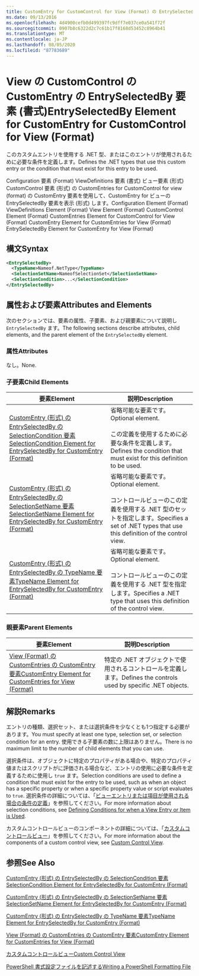 ```yaml
---
title: CustomEntry for CustomControl for View (Format) の EntrySelectedBy 要素Microsoft Docs
ms.date: 09/13/2016
ms.openlocfilehash: 4d4900cefb0d499397fc9dff7e037ce0a541f72f
ms.sourcegitcommit: 0907b8c6322d2c7c61b17f8168d53452c8964b41
ms.translationtype: MT
ms.contentlocale: ja-JP
ms.lasthandoff: 08/05/2020
ms.locfileid: "87783689"
---
```

# <a name="entryselectedby-element-for-customentry-for-customcontrol-for-view-format"></a><span data-ttu-id="a8f96-102">View の CustomControl の CustomEntry の EntrySelectedBy 要素 (書式)</span><span class="sxs-lookup"><span data-stu-id="a8f96-102">EntrySelectedBy Element for CustomEntry for CustomControl for View (Format)</span></span>

<span data-ttu-id="a8f96-103">このカスタムエントリを使用する .NET 型、またはこのエントリが使用されるために必要な条件を定義します。</span><span class="sxs-lookup"><span data-stu-id="a8f96-103">Defines the .NET types that use this custom entry or the condition that must exist for this entry to be used.</span></span>

<span data-ttu-id="a8f96-104">Configuration 要素 (Format) ViewDefinitions 要素 (書式) ビュー要素 (形式) CustomControl 要素 (形式) の CustomEntries for CustomControl for view (format) の CustomEntry 要素を使用して、CustomEntry for ビューの EntrySelectedBy 要素を表示 (形式) します。</span><span class="sxs-lookup"><span data-stu-id="a8f96-104">Configuration Element (Format) ViewDefinitions Element (Format) View Element (Format) CustomControl Element (Format) CustomEntries Element for CustomControl for View (Format) CustomEntry Element for CustomEntries for View (Format) EntrySelectedBy Element for CustomEntry for View (Format)</span></span>

## <a name="syntax"></a><span data-ttu-id="a8f96-105">構文</span><span class="sxs-lookup"><span data-stu-id="a8f96-105">Syntax</span></span>

```xml
<EntrySelectedBy>
  <TypeName>Nameof.NetType</TypeName>
  <SelectionSetName>NameofSelectionSet</SelectionSetName>
  <SelectionCondition>...</SelectionCondition>
</EntrySelectedBy>
```

## <a name="attributes-and-elements"></a><span data-ttu-id="a8f96-106">属性および要素</span><span class="sxs-lookup"><span data-stu-id="a8f96-106">Attributes and Elements</span></span>

<span data-ttu-id="a8f96-107">次のセクションでは、要素の属性、子要素、および親要素について説明し `EntrySelectedBy` ます。</span><span class="sxs-lookup"><span data-stu-id="a8f96-107">The following sections describe attributes, child elements, and the parent element of the `EntrySelectedBy` element.</span></span>

### <a name="attributes"></a><span data-ttu-id="a8f96-108">属性</span><span class="sxs-lookup"><span data-stu-id="a8f96-108">Attributes</span></span>

<span data-ttu-id="a8f96-109">なし。</span><span class="sxs-lookup"><span data-stu-id="a8f96-109">None.</span></span>

### <a name="child-elements"></a><span data-ttu-id="a8f96-110">子要素</span><span class="sxs-lookup"><span data-stu-id="a8f96-110">Child Elements</span></span>

|<span data-ttu-id="a8f96-111">要素</span><span class="sxs-lookup"><span data-stu-id="a8f96-111">Element</span></span>|<span data-ttu-id="a8f96-112">説明</span><span class="sxs-lookup"><span data-stu-id="a8f96-112">Description</span></span>|
|-------------|-----------------|
|[<span data-ttu-id="a8f96-113">CustomEntry (形式) の EntrySelectedBy の SelectionCondition 要素</span><span class="sxs-lookup"><span data-stu-id="a8f96-113">SelectionCondition Element for EntrySelectedBy for CustomEntry (Format)</span></span>](./selectioncondition-element-for-entryselectedby-for-customcontrol-format.md)|<span data-ttu-id="a8f96-114">省略可能な要素です。</span><span class="sxs-lookup"><span data-stu-id="a8f96-114">Optional element.</span></span><br /><br /> <span data-ttu-id="a8f96-115">この定義を使用するために必要な条件を定義します。</span><span class="sxs-lookup"><span data-stu-id="a8f96-115">Defines the condition that must exist for this definition to be used.</span></span>|
|[<span data-ttu-id="a8f96-116">CustomEntry (形式) の EntrySelectedBy の SelectionSetName 要素</span><span class="sxs-lookup"><span data-stu-id="a8f96-116">SelectionSetName Element for EntrySelectedBy for CustomEntry (Format)</span></span>](./selectionsetname-element-for-entryselectedby-for-customcontrol-for-view-format.md)|<span data-ttu-id="a8f96-117">省略可能な要素です。</span><span class="sxs-lookup"><span data-stu-id="a8f96-117">Optional element.</span></span><br /><br /> <span data-ttu-id="a8f96-118">コントロールビューのこの定義を使用する .NET 型のセットを指定します。</span><span class="sxs-lookup"><span data-stu-id="a8f96-118">Specifies a set of .NET types that use this definition of the control view.</span></span>|
|[<span data-ttu-id="a8f96-119">CustomEntry (形式) の EntrySelectedBy の TypeName 要素</span><span class="sxs-lookup"><span data-stu-id="a8f96-119">TypeName Element for EntrySelectedBy for CustomEntry (Format)</span></span>](./typename-element-for-selectioncondition-for-customcontrol-for-view-format.md)|<span data-ttu-id="a8f96-120">省略可能な要素です。</span><span class="sxs-lookup"><span data-stu-id="a8f96-120">Optional element.</span></span><br /><br /> <span data-ttu-id="a8f96-121">コントロールビューのこの定義を使用する .NET 型を指定します。</span><span class="sxs-lookup"><span data-stu-id="a8f96-121">Specifies a .NET type that uses this definition of the control view.</span></span>|

### <a name="parent-elements"></a><span data-ttu-id="a8f96-122">親要素</span><span class="sxs-lookup"><span data-stu-id="a8f96-122">Parent Elements</span></span>

|<span data-ttu-id="a8f96-123">要素</span><span class="sxs-lookup"><span data-stu-id="a8f96-123">Element</span></span>|<span data-ttu-id="a8f96-124">説明</span><span class="sxs-lookup"><span data-stu-id="a8f96-124">Description</span></span>|
|-------------|-----------------|
|[<span data-ttu-id="a8f96-125">View (Format) の CustomEntries の CustomEntry 要素</span><span class="sxs-lookup"><span data-stu-id="a8f96-125">CustomEntry Element for CustomEntries for View (Format)</span></span>](./customentry-element-for-customentries-for-customcontrol-for-view-format.md)|<span data-ttu-id="a8f96-126">特定の .NET オブジェクトで使用されるコントロールを定義します。</span><span class="sxs-lookup"><span data-stu-id="a8f96-126">Defines the controls used by specific .NET objects.</span></span>|

## <a name="remarks"></a><span data-ttu-id="a8f96-127">解説</span><span class="sxs-lookup"><span data-stu-id="a8f96-127">Remarks</span></span>

<span data-ttu-id="a8f96-128">エントリの種類、選択セット、または選択条件を少なくとも1つ指定する必要があります。</span><span class="sxs-lookup"><span data-stu-id="a8f96-128">You must specify at least one type, selection set, or selection condition for an entry.</span></span> <span data-ttu-id="a8f96-129">使用できる子要素の数に上限はありません。</span><span class="sxs-lookup"><span data-stu-id="a8f96-129">There is no maximum limit to the number of child elements that you can use.</span></span>

<span data-ttu-id="a8f96-130">選択条件は、オブジェクトに特定のプロパティがある場合や、特定のプロパティ値またはスクリプトがに評価される場合など、エントリの使用に必要な条件を定義するために使用し `true` ます。</span><span class="sxs-lookup"><span data-stu-id="a8f96-130">Selection conditions are used to define a condition that must exist for the entry to be used, such as when an object has a specific property or when a specific property value or script evaluates to `true`.</span></span> <span data-ttu-id="a8f96-131">選択条件の詳細については、「[ビューエントリまたは項目が使用される場合の条件の定義](./defining-conditions-for-displaying-data.md)」を参照してください。</span><span class="sxs-lookup"><span data-stu-id="a8f96-131">For more information about selection conditions, see [Defining Conditions for when a View Entry or Item is Used](./defining-conditions-for-displaying-data.md).</span></span>

<span data-ttu-id="a8f96-132">カスタムコントロールビューのコンポーネントの詳細については、「[カスタムコントロールビュー](./creating-custom-controls.md)」を参照してください。</span><span class="sxs-lookup"><span data-stu-id="a8f96-132">For more information about the components of a custom control view, see [Custom Control View](./creating-custom-controls.md).</span></span>

## <a name="see-also"></a><span data-ttu-id="a8f96-133">参照</span><span class="sxs-lookup"><span data-stu-id="a8f96-133">See Also</span></span>

[<span data-ttu-id="a8f96-134">CustomEntry (形式) の EntrySelectedBy の SelectionCondition 要素</span><span class="sxs-lookup"><span data-stu-id="a8f96-134">SelectionCondition Element for EntrySelectedBy for CustomEntry (Format)</span></span>](./selectioncondition-element-for-entryselectedby-for-customcontrol-format.md)

[<span data-ttu-id="a8f96-135">CustomEntry (形式) の EntrySelectedBy の SelectionSetName 要素</span><span class="sxs-lookup"><span data-stu-id="a8f96-135">SelectionSetName Element for EntrySelectedBy for CustomEntry (Format)</span></span>](./selectionsetname-element-for-entryselectedby-for-customcontrol-for-view-format.md)

[<span data-ttu-id="a8f96-136">CustomEntry (形式) の EntrySelectedBy の TypeName 要素</span><span class="sxs-lookup"><span data-stu-id="a8f96-136">TypeName Element for EntrySelectedBy for CustomEntry (Format)</span></span>](./typename-element-for-selectioncondition-for-customcontrol-for-view-format.md)

[<span data-ttu-id="a8f96-137">View (Format) の CustomEntries の CustomEntry 要素</span><span class="sxs-lookup"><span data-stu-id="a8f96-137">CustomEntry Element for CustomEntries for View (Format)</span></span>](./customentry-element-for-customentries-for-customcontrol-for-view-format.md)

[<span data-ttu-id="a8f96-138">カスタムコントロールビュー</span><span class="sxs-lookup"><span data-stu-id="a8f96-138">Custom Control View</span></span>](./creating-custom-controls.md)

[<span data-ttu-id="a8f96-139">PowerShell 書式設定ファイルを記述する</span><span class="sxs-lookup"><span data-stu-id="a8f96-139">Writing a PowerShell Formatting File</span></span>](./writing-a-powershell-formatting-file.md)
